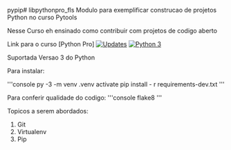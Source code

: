 pypip# libpythonpro_fls
Modulo para exemplificar construcao de projetos Python no curso Pytools

Nesse Curso eh ensinado como contribuir com projetos de codigo aberto

Link para o curso [Python Pro]
[![Updates](https://pyup.io/repos/github/fabio1008/libpythonpro/shield.svg)](https://pyup.io/repos/github/fabio1008/libpythonpro/)
[![Python 3](https://pyup.io/repos/github/fabio1008/libpythonpro/python-3-shield.svg)](https://pyup.io/repos/github/fabio1008/libpythonpro/)

Suportada Versao 3 do Python

Para instalar:

'''console
py -3 -m venv .venv
activate
pip install - r requirements-dev.txt
'''

Para conferir qualidade do codigo:
'''console
flake8
'''

Topicos a serem abordados:
1. Git
2. Virtualenv
3. Pip
